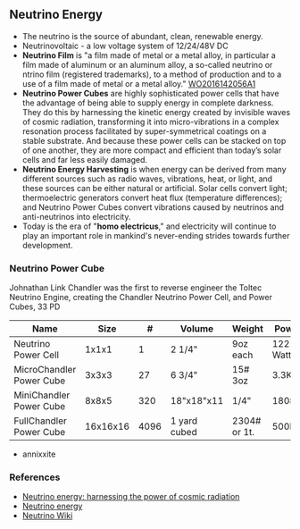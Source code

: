 ## Neutrino Energy

* The neutrino is the source of abundant, clean, renewable energy.
* Neutrinovoltaic - a low voltage system of 12/24/48V DC
* **Neutrino Film** is "a film made of metal or a metal alloy, in particular a film made of aluminum or an aluminum alloy, a so-called neutrino or ntrino film (registered trademarks), to a method of production and to a use of a film made of metal or a metal alloy." [WO2016142056A1]
* **Neutrino Power Cubes** are highly sophisticated power cells that have the advantage of being able to supply energy in complete darkness. They do this by harnessing the kinetic energy created by invisible waves of cosmic radiation, transforming it into micro-vibrations in a complex resonation process facilitated by super-symmetrical coatings on a stable substrate. And because these power cells can be stacked on top of one another, they are more compact and efficient than today’s solar cells and far less easily damaged.
* **Neutrino Energy Harvesting** is when energy can be derived from many different sources such as radio waves, vibrations, heat, or light, and these sources can be either natural or artificial. Solar cells convert light; thermoelectric generators convert heat flux (temperature differences); and Neutrino Power Cubes convert vibrations caused by neutrinos and anti-neutrinos into electricity.
* Today is the era of "**homo electricus**," and electricity will continue to play an important role in mankind's never-ending strides towards further development.

### Neutrino Power Cube

Johnathan Link Chandler was the first to reverse engineer the Toltec Neutrino Engine, creating the Chandler Neutrino Power Cell, and Power Cubes, 33 PD

| Name | Size | # | Volume | Weight | Power |
| ---- | ---- |--- | ---- | ---- | ---- |
| Neutrino Power Cell | 1x1x1 | 1 | 2 1/4" | 9oz each | 122 Watt |
| MicroChandler Power Cube | 3x3x3 | 27 | 6 3/4" | 15# 3oz | 3.3KW |
| MiniChandler Power Cube | 8x8x5 | 320 | 18"x18"x11 | 1/4" | 180# | 39KW |
| FullChandler Power Cube | 16x16x16 | 4096 | 1 yard cubed | 2304# or 1t. | 500KW |

- annixxite

### References

* [Neutrino energy: harnessing the power of cosmic radiation](https://www.power-technology.com/features/neutrino-energy-harnessing-the-power-of-cosmic-radiation/)
* [Neutrino energy](https://neutrino-energy.com/)
* [Neutrino Wiki](https://neutrino-wiki.com/)

[WO2016142056A1]: https://patents.google.com/patent/WO2016142056A1/en
